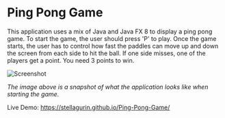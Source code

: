 # Ping Pong Game

This application uses a mix of Java and Java FX 8 to display a ping pong game. To start the game, the user should press 'P' to play. 
Once the game starts, the user has to control how fast the paddles can move up and down the screen from each side to hit the ball. If one side 
misses, one of the players get a point. You need 3 points to win.

![Screenshot](screenshot.png)

*The image above is a snapshot of what the application looks like when starting the game.*

Live Demo: https://stellagurin.github.io/Ping-Pong-Game/

